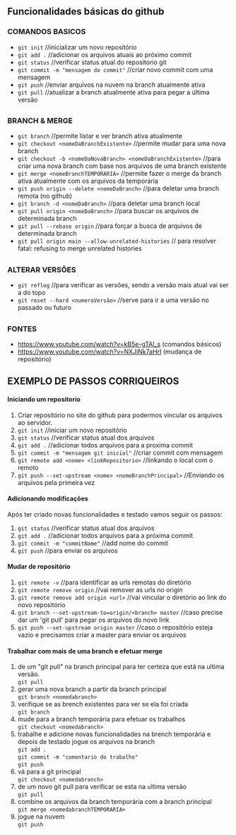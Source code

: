 ## Funcionalidades básicas do github

### COMANDOS BASICOS

- `git init` //inicializar um novo repositório
- `git add .` //adicionar os arquivos atuais ao próximo commit
- `git status` //verificar status atual do repositorio git
- `git commit -m "mensagem do commit"` //criar novo commit com uma mensagem
- `git push` //enviar arquivos na nuvem na branch atualmente ativa
- `git pull` //atualizar a branch atualmente ativa para pegar a última versão

##

### BRANCH & MERGE

- `git branch` //permite listar e ver branch ativa atualmente
- `git checkout <nomeDaBranchExistente>` //permite mudar para uma nova branch
- `git checkout -b <nomeDaNovaBranch> <nomeDaBranchExistente>` //para criar uma nova branch com base nos arquivos de uma branch existente
- `git merge <nomeBranchTEMPORARIA>` //permite fazer o merge da branch ativa atualmente com os arquivos da temporária
- `git push origin --delete <nomeDaBranch>` //para deletar uma branch remota (no github)
- `git branch -d <nomeDaBranch>` //para deletar uma branch local
- `git pull origin <nomeDaBranch>` //para buscar os arquivos de determinada branch
- `git pull --rebase origin` //para forçar a busca de arquivos de determinada branch
- `git pull origin main --allow-unrelated-histories`  // para resolver fatal: refusing to merge unrelated histories

##

### ALTERAR VERSÕES

- `git reflog` //para verificar as versões, sendo a versão mais atual vai ser a do topo
- `git reset --hard <numeroVersão>` //serve para ir a uma versão no passado ou futuro

##

### FONTES

- https://www.youtube.com/watch?v=kB5e-gTAl_s (comandos básicos)
- https://www.youtube.com/watch?v=NXJjNk7aHrI (mudança de repositório)

##

## EXEMPLO DE PASSOS CORRIQUEIROS

#### Iniciando um repositorio

1. Criar repositório no site do github para podermos vincular os arquivos ao servidor.
2. `git init` //iniciar um novo repositório
3. `git status` //verificar status atual dos arquivos
4. `git add .` //adicionar todos arquivos para a proxima commit
5. `git commit -m "mensagem git inicial"` //criar commit com mensagem
6. `git remote add <nome> <linkRepositorio>` //linkando o local com o remoto
7. `git push --set-upstream <nome> <nomeBranchPrincipal>` //Enviando os arquivos pela primeira vez

#### Adicionando modificações

Após ter criado novas funcionalidades e testado vamos seguir os passos:

1. `git status` //verificar status atual dos arquivos
2. `git add .` //adicionar todos arquivos para a próxima commit
3. `git commit -m "commitName"` //add nome do commit
4. `git push` //para enviar os arquivos

#### Mudar de repositório

1. `git remote -v` //para identificar as urls remotas do diretório
2. `git remote remove origin` //vai remover as urls no origin
3. `git remote remove add origin <url>` //vai vincular o diretório ao link do novo repositório
4. `git branch --set-upstream-to=origin/<branch> master` //caso precise dar um 'git pull' para pegar os arquivos do novo link
5. `git push --set-upstream origin master` //caso o repositório esteja vazio e precisamos criar a master para enviar os arquivos

#### Trabalhar com mais de uma branch e efetuar merge

1. de um "git pull" na branch principal para ter certeza que está na ultima versão. <br>
   `git pull`
2. gerar uma nova branch a partir da branch principal <br>
   `git branch <nomedabranch>`
3. verifique se as brench existentes para ver se ela foi criada <br>
   `git branch`
4. mude para a branch temporária para efetuar os trabalhos <br>
   `git checkout <nomedabranch>`
5. trabalhe e adicione novas funcionalidades na brench temporária e depois de testado jogue os arquivos na branch <br>
   `git add .` <br>
   `git commit -m "comentario do trabalho"` <br>
   `git push` <br>
6. vá para a git principal <br>
   `git checkout <nomedabranch>`
7. de um novo git pull para verificar se esta na ultima versão <br>
   `git pull`
8. combine os arquivos da branch temporária com a branch principal <br>
   `git merge <nomedabranchTEMPORARIA>`
9. jogue na nuvem <br>
   `git push`
